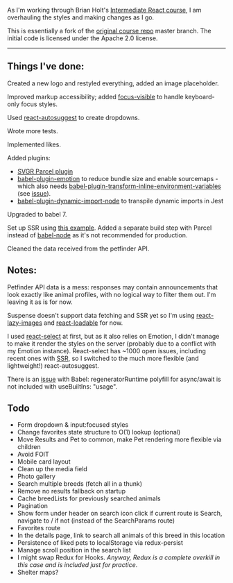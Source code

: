 As I'm working through Brian Holt's [Intermediate React course](https://bit.ly/react-v4), I am overhauling the styles and making changes as I go.

This is essentially a fork of the [original course repo](https://github.com/btholt/complete-intro-to-react-v4) master branch. The initial code is licensed under the Apache 2.0 license.

---

## Things I've done:

Created a new logo and restyled everything, added an image placeholder.

Improved markup accessibility; added [focus-visible](https://github.com/WICG/focus-visible) to handle keyboard-only focus styles.

Used [react-autosuggest](https://www.npmjs.com/package/react-autosuggest) to create dropdowns.

Wrote more tests.

Implemented likes.

Added plugins:

- [SVGR Parcel plugin](https://www.npmjs.com/package/@svgr/parcel-plugin-svgr)
- [babel-plugin-emotion](https://github.com/emotion-js/emotion/tree/master/packages/babel-plugin-emotion) to reduce bundle size and enable sourcemaps - which also needs [babel-plugin-transform-inline-environment-variables](https://www.npmjs.com/package/babel-plugin-transform-inline-environment-variables) (see [issue](https://github.com/emotion-js/emotion/issues/1132)).
- [babel-plugin-dynamic-import-node](https://github.com/airbnb/babel-plugin-dynamic-import-node) to transpile dynamic imports in Jest

Upgraded to babel 7.

Set up SSR using [this example](https://github.com/reactivestack/parcel-react-ssr). Added a separate build step with Parcel instead of [babel-node](https://babeljs.io/docs/en/babel-node) as it's not recommended for production.

Cleaned the data received from the petfinder API.

## Notes:

Petfinder API data is a mess: responses may contain announcements that look exactly like animal profiles, with no logical way to filter them out. I'm leaving it as is for now.

Suspense doesn't support data fetching and SSR yet so I'm using [react-lazy-images](https://www.npmjs.com/package/react-lazy-images) and [react-loadable](https://github.com/jamiebuilds/react-loadable) for now.

I used [react-select](https://github.com/JedWatson/react-select) at first, but as it also relies on Emotion, I didn't manage to make it render the styles on the server (probably due to a conflict with my Emotion instance). React-select has ~1000 open issues, including recent ones with [SSR](https://github.com/JedWatson/react-select/issues/3317), so I switched to the much more flexible (and lightweight!) react-autosuggest.

There is an [issue](https://github.com/babel/babel/issues/8829) with Babel: regeneratorRuntime polyfill for async/await is not included with useBuiltIns: "usage".

## Todo

- Form dropdown & input:focused styles
- Change favorites state structure to O(1) lookup (optional)
- Move Results and Pet to common, make Pet rendering more flexible via children
- Avoid FOIT
- Mobile card layout
- Clean up the media field
- Photo gallery
- Search multiple breeds (fetch all in a thunk)
- Remove no results fallback on startup
- Cache breedLists for previously searched animals
- Pagination
- Show form under header on search icon click if current route is Search, navigate to / if not (instead of the SearchParams route)
- Favorites route
- In the details page, link to search all animals of this breed in this location
- Persistence of liked pets to localStorage via redux-persist
- Manage scroll position in the search list
- I might swap Redux for Hooks. _Anyway, Redux is a complete overkill in this case and is included just for practice_.
- Shelter maps?
